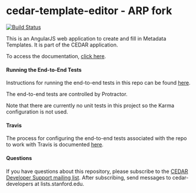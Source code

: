 # cedar-template-editor - ARP fork

[![Build Status](https://travis-ci.com/metadatacenter/cedar-template-editor.svg?branch=master)](https://travis-ci.com/metadatacenter/cedar-template-editor)

This is an AngularJS web application to create and fill in Metadata Templates. It is part of the CEDAR application.

To access the documentation, [click here](https://github.com/metadatacenter/cedar-docs/wiki).


#### Running the End-to-End Tests

Instructions for running the end-to-end tests in this repo can be found 
[here](https://github.com/metadatacenter/cedar-conf/wiki/Running-CEDAR-End-to-End-Tests).

The end-to-end tests are controlled by Protractor.

Note that there are currently no unit tests in this project so the Karma configuration is not used.

#### Travis

The process for configuring the end-to-end tests associated with the repo to work with Travis is documented
[here](https://github.com/metadatacenter/cedar-conf/wiki/Setting-up-CEDAR-E2E-tests-on-Travis).

#### Questions

If you have questions about this repository, please subscribe to the [CEDAR Developer Support
mailing list](https://mailman.stanford.edu/mailman/listinfo/cedar-developers).
After subscribing, send messages to cedar-developers at lists.stanford.edu.


